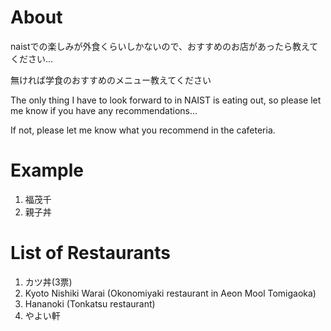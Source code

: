 # About

naistでの楽しみが外食くらいしかないので、おすすめのお店があったら教えてください...

無ければ学食のおすすめのメニュー教えてください


The only thing I have to look forward to in NAIST is eating out, so please let me know if you have any recommendations...

If not, please let me know what you recommend in the cafeteria.

# Example

1. 福茂千
2. 親子丼

# List of Restaurants
1. カツ丼(3票)
2. Kyoto Nishiki Warai (Okonomiyaki restaurant in Aeon Mool Tomigaoka)
3. Hananoki (Tonkatsu restaurant)
4. やよい軒
